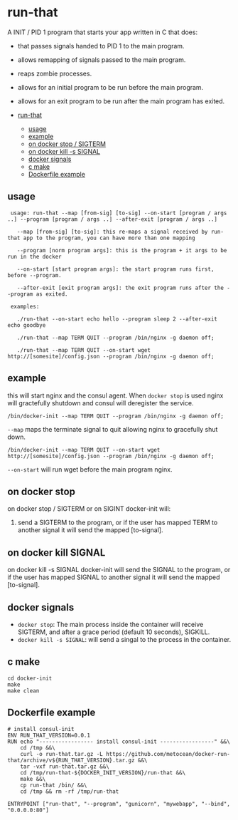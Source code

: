 # run-that
A INIT / PID 1 program that starts your app written in C that does:
- that passes signals handed to PID 1 to the main program.
- allows remapping of signals passed to the main program.
- reaps zombie processes.
- allows for an initial program to be run before the main program.
- allows for an exit program to be run after the main program has exited.

- [run-that](#run-that)
  * [usage](#usage)
  * [example](#example)
  * [on docker stop / SIGTERM](#on-docker-stop)
  * [on docker kill -s SIGNAL](#on-docker-kill-signal)
  * [docker signals](#docker-signals)
  * [c make](#c-make)
  * [Dockerfile example](#dockerfile-example)

## usage
```
 usage: run-that --map [from-sig] [to-sig] --on-start [program / args ..] --program [program / args ..] --after-exit [program / args ..] 

   --map [from-sig] [to-sig]: this re-maps a signal received by run-that app to the program, you can have more than one mapping

   --program [norm program args]: this is the program + it args to be run in the docker

   --on-start [start program args]: the start program runs first, before --program. 

   --after-exit [exit program args]: the exit program runs after the --program as exited. 

 examples: 

   ./run-that --on-start echo hello --program sleep 2 --after-exit echo goodbye 

   ./run-that --map TERM QUIT --program /bin/nginx -g daemon off;

   ./run-that --map TERM QUIT --on-start wget http://[somesite]/config.json --program /bin/nginx -g daemon off;

```

## example
this will start nginx and the consul agent. When ```docker stop``` is used nginx will gractefully shutdown and consul will deregister the service.
```
/bin/docker-init --map TERM QUIT --program /bin/nginx -g daemon off;
```
```--map``` maps the terminate signal to quit allowing nginx to gracefully shut down.
```
/bin/docker-init --map TERM QUIT --on-start wget http://[somesite]/config.json --program /bin/nginx -g daemon off;
```
```--on-start``` will run wget before the main program nginx.

## on docker stop
on docker stop / SIGTERM or on SIGINT docker-init will:
1. send a SIGTERM to the program, or if the user has mapped TERM to another signal it will send the mapped [to-signal].

## on docker kill SIGNAL
on docker kill -s SIGNAL docker-init will send the SIGNAL to the program, or if the user has mapped SIGNAL to another signal it will send the mapped [to-signal].

## docker signals
* ```docker stop```: The main process inside the container will receive SIGTERM, and after a grace period (default 10 seconds), SIGKILL.
* ```docker kill -s SIGNAL```: will send a singal to the process in the container.

## c make
```
cd docker-init
make
make clean
```

## Dockerfile example
```
# install consul-init
ENV RUN_THAT_VERSION=0.0.1
RUN echo "----------------- install consul-init -----------------" &&\
    cd /tmp &&\
    curl -o run-that.tar.gz -L https://github.com/metocean/docker-run-that/archive/v${RUN_THAT_VERSION}.tar.gz &&\
    tar -vxf run-that.tar.gz &&\
    cd /tmp/run-that-${DOCKER_INIT_VERSION}/run-that &&\
    make &&\
    cp run-that /bin/ &&\    
    cd /tmp && rm -rf /tmp/run-that

ENTRYPOINT ["run-that", "--program", "gunicorn", "mywebapp", "--bind", "0.0.0.0:80"]
```
